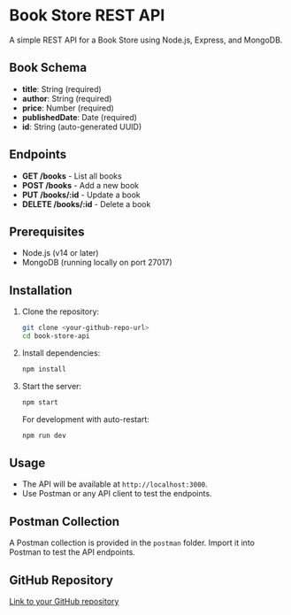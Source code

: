 # Book Store REST API

A simple REST API for a Book Store using Node.js, Express, and MongoDB.

## Book Schema
- **title**: String (required)
- **author**: String (required)
- **price**: Number (required)
- **publishedDate**: Date (required)
- **id**: String (auto-generated UUID)

## Endpoints
- **GET /books** - List all books
- **POST /books** - Add a new book
- **PUT /books/:id** - Update a book
- **DELETE /books/:id** - Delete a book

## Prerequisites
- Node.js (v14 or later)
- MongoDB (running locally on port 27017)

## Installation
1. Clone the repository:
   ```bash
   git clone <your-github-repo-url>
   cd book-store-api
   ```
2. Install dependencies:
   ```bash
   npm install
   ```
3. Start the server:
   ```bash
   npm start
   ```
   For development with auto-restart:
   ```bash
   npm run dev
   ```

## Usage
- The API will be available at `http://localhost:3000`.
- Use Postman or any API client to test the endpoints.

## Postman Collection
A Postman collection is provided in the `postman` folder. Import it into Postman to test the API endpoints.

## GitHub Repository
[Link to your GitHub repository](<your-github-repo-url>) 